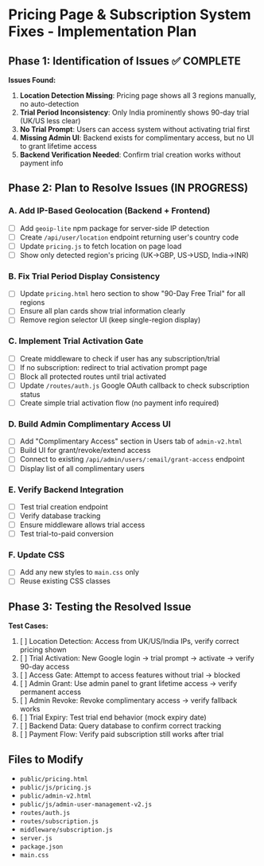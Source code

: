 # Pricing Page & Subscription System Fixes - Implementation Plan

## Phase 1: Identification of Issues ✅ COMPLETE

**Issues Found:**
1. **Location Detection Missing**: Pricing page shows all 3 regions manually, no auto-detection
2. **Trial Period Inconsistency**: Only India prominently shows 90-day trial (UK/US less clear)
3. **No Trial Prompt**: Users can access system without activating trial first
4. **Missing Admin UI**: Backend exists for complimentary access, but no UI to grant lifetime access
5. **Backend Verification Needed**: Confirm trial creation works without payment info

## Phase 2: Plan to Resolve Issues (IN PROGRESS)

### A. Add IP-Based Geolocation (Backend + Frontend)
- [ ] Add `geoip-lite` npm package for server-side IP detection
- [ ] Create `/api/user/location` endpoint returning user's country code
- [ ] Update `pricing.js` to fetch location on page load
- [ ] Show only detected region's pricing (UK→GBP, US→USD, India→INR)

### B. Fix Trial Period Display Consistency
- [ ] Update `pricing.html` hero section to show "90-Day Free Trial" for all regions
- [ ] Ensure all plan cards show trial information clearly
- [ ] Remove region selector UI (keep single-region display)

### C. Implement Trial Activation Gate
- [ ] Create middleware to check if user has any subscription/trial
- [ ] If no subscription: redirect to trial activation prompt page
- [ ] Block all protected routes until trial activated
- [ ] Update `/routes/auth.js` Google OAuth callback to check subscription status
- [ ] Create simple trial activation flow (no payment info required)

### D. Build Admin Complimentary Access UI
- [ ] Add "Complimentary Access" section in Users tab of `admin-v2.html`
- [ ] Build UI for grant/revoke/extend access
- [ ] Connect to existing `/api/admin/users/:email/grant-access` endpoint
- [ ] Display list of all complimentary users

### E. Verify Backend Integration
- [ ] Test trial creation endpoint
- [ ] Verify database tracking
- [ ] Ensure middleware allows trial access
- [ ] Test trial-to-paid conversion

### F. Update CSS
- [ ] Add any new styles to `main.css` only
- [ ] Reuse existing CSS classes

## Phase 3: Testing the Resolved Issue

**Test Cases:**
1. [ ] Location Detection: Access from UK/US/India IPs, verify correct pricing shown
2. [ ] Trial Activation: New Google login → trial prompt → activate → verify 90-day access
3. [ ] Access Gate: Attempt to access features without trial → blocked
4. [ ] Admin Grant: Use admin panel to grant lifetime access → verify permanent access
5. [ ] Admin Revoke: Revoke complimentary access → verify fallback works
6. [ ] Trial Expiry: Test trial end behavior (mock expiry date)
7. [ ] Backend Data: Query database to confirm correct tracking
8. [ ] Payment Flow: Verify paid subscription still works after trial

## Files to Modify
- `public/pricing.html`
- `public/js/pricing.js`
- `public/admin-v2.html`
- `public/js/admin-user-management-v2.js`
- `routes/auth.js`
- `routes/subscription.js`
- `middleware/subscription.js`
- `server.js`
- `package.json`
- `main.css`
